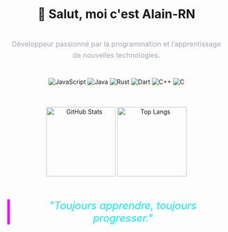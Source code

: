 <div align="center">

# 👋 Salut, moi c'est Alain-RN

<p style="font-size:16px; max-width:600px; line-height:1.6; color:#a0a8b5; margin-top:40px; margin-bottom:40px;">
Développeur passionné par la programmation et l’apprentissage de nouvelles technologies.
</p>

<p style="margin-bottom:50px;">
  <img src="https://img.shields.io/badge/JavaScript-F7DF1E?style=for-the-badge&logo=javascript&logoColor=black" alt="JavaScript" />
  <img src="https://img.shields.io/badge/Java-ED8B00?style=for-the-badge&logo=java&logoColor=white" alt="Java" />
  <img src="https://img.shields.io/badge/Rust-000000?style=for-the-badge&logo=rust&logoColor=white" alt="Rust" />
  <img src="https://img.shields.io/badge/Dart-0175C2?style=for-the-badge&logo=dart&logoColor=white" alt="Dart" />
  <img src="https://img.shields.io/badge/C++-00599C?style=for-the-badge&logo=c%2B%2B&logoColor=white" alt="C++" />
  <img src="https://img.shields.io/badge/C-A8B9CC?style=for-the-badge&logo=c&logoColor=black" alt="C" />
</p>

<p style="margin-bottom:50px;">
  <img src="https://github-readme-stats.vercel.app/api?username=Alain-RN&show_icons=true&theme=radical&hide_border=true&bg_color=0D1117&title_color=00F0FF&icon_color=FF00F0" height="160" alt="GitHub Stats" />
  <img src="https://github-readme-stats.vercel.app/api/top-langs/?username=Alain-RN&layout=compact&theme=radical&hide_border=true&bg_color=0D1117&title_color=00F0FF" height="160" alt="Top Langs" />
</p>

<blockquote style="font-style:italic; font-size:24px; color:#00f0ff; border-left:6px solid #ff00f0; padding-left:1em; max-width:600px; margin:auto; margin-top:50px;">
  "Toujours apprendre, toujours progresser."
</blockquote>

</div>
